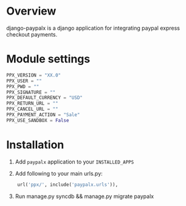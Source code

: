 # Overview

django-paypalx is a django application for integrating paypal
express checkout payments.

# Module settings

```python
PPX_VERSION = "XX.0"
PPX_USER = ""
PPX_PWD = ""
PPX_SIGNATURE = ""
PPX_DEFAULT_CURRENCY = "USD"
PPX_RETURN_URL = ""
PPX_CANCEL_URL = ""
PPX_PAYMENT_ACTION = "Sale"
PPX_USE_SANDBOX = False
```

# Installation

1. Add `paypalx` application to your `INSTALLED_APPS`

2. Add following to your main urls.py:

```python
    url('ppx/', include('paypalx.urls')),
```

3. Run manage.py syncdb && manage.py migrate paypalx

